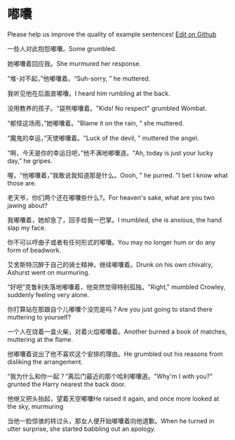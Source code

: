 # 嘟囔

Please help us improve the quality of example sentences! [Edit on Github](https://github.com/jiyushe/jiyu-example-sentence-source/blob/main/chinese/dunang.md)

<p><span class="chinese">一些人对此抱怨嘟囔。</span><span class="english">Some grumbled.</span></p>

<p><span class="chinese">她嘟囔着回应我。</span><span class="english">She murmured her response.</span></p>

<p><span class="chinese">“堆-对不起，”他嘟囔着。</span><span class="english">“Suh-sorry, ” he muttered.</span></p>

<p><span class="chinese">我听见他在后面直嘟囔。</span><span class="english">I heard him rumbling at the back.</span></p>

<p><span class="chinese">没用教养的孩子。“袋熊嘟囔着。</span><span class="english">"Kids! No respect" grumbled Wombat.</span></p>

<p><span class="chinese">“都怪这场雨，”她嘟囔着。</span><span class="english">"Blame it on the rain, " she muttered.</span></p>

<p><span class="chinese">“魔鬼的幸运，”天使嘟囔着。</span><span class="english">"Luck of the devil, " muttered the angel.</span></p>

<p><span class="chinese">“啊，今天是你的幸运日吧，”他不满地嘟囔道。</span><span class="english">“Ah, today is just your lucky day,” he gripes.</span></p>

<p><span class="chinese">喔，“他嘟囔着，”我敢说我知道那是什么。</span><span class="english">Oooh, " he purred. "I bet I know what those are.</span></p>

<p><span class="chinese">老天爷，你们两个还在嘟囔些什么?。</span><span class="english">For heaven's sake, what are you two jawing about?</span></p>

<p><span class="chinese">我嘟囔着，她却急了，回手给我一巴掌。</span><span class="english">I mumbled, she is anxious, the hand slap my face.</span></p>

<p><span class="chinese">你不可以哼曲子或者有任何形式的嘟囔。</span><span class="english">You may no longer hum or do any form of beadwork.</span></p>

<p><span class="chinese">艾舍斯特沉醉于自己的骑士精神，继续嘟囔着。</span><span class="english">Drunk on his own chivalry, Ashurst went on murmuring.</span></p>

<p><span class="chinese">“好吧”克鲁利失落地嘟囔着，他突然觉得特别孤独。</span><span class="english">"Right," mumbled Crowley, suddenly feeling very alone.</span></p>

<p><span class="chinese">你打算站在那跟自个儿嘟囔个没完是吗？</span><span class="english">Are you just going to stand there muttering to yourself?</span></p>

<p><span class="chinese">一个人在烧着一盒火柴，对着火焰嘟囔着。</span><span class="english">Another burned a book of matches, muttering at the flame.</span></p>

<p><span class="chinese">他嘟囔着说出了他不喜欢这个安排的理由。</span><span class="english">He grumbled out his reasons from disliking the arrangement.</span></p>

<p><span class="chinese">“我为什么和你一起？”离后门最近的那个哈利嘟囔道。</span><span class="english">"Why'm I with you?" grunted the Harry nearest the back door.</span></p>

<p><span class="chinese">他继又把头抬起，望着天空嘟囔</span><span class="english">He raised it again, and once more looked at the sky, murmuring</span></p>

<p><span class="chinese">当他一脸惊骇的转过头，那女人便开始嘟囔着向他道歉。</span><span class="english">When he turned in utter surprise, she started babbling out an apology.</span></p>

